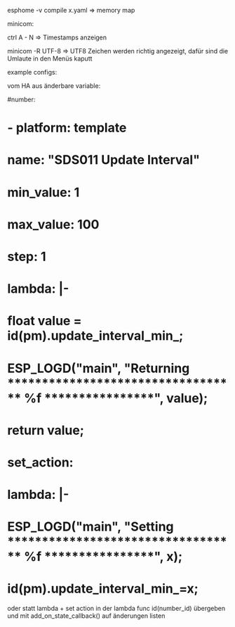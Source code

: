 

esphome -v compile x.yaml => memory map


minicom:

ctrl A - N => Timestamps anzeigen

minicom -R UTF-8 => UTF8 Zeichen werden richtig angezeigt, dafür sind die Umlaute in den Menüs kaputt


example configs:

vom HA aus änderbare variable:

#number:
#  - platform: template
#    name: "SDS011 Update Interval"
#    min_value: 1
#    max_value: 100
#    step: 1
#    lambda: |-
#      float value = id(pm).update_interval_min_;
#      ESP_LOGD("main", "Returning ********************************** %f ****************", value);
#      return value;
#    set_action:
#      lambda: |-
#        ESP_LOGD("main", "Setting ********************************** %f ****************", x);
#        id(pm).update_interval_min_=x;

oder statt lambda + set action in der lambda func id(number_id) übergeben und mit add_on_state_callback() auf änderungen listen
